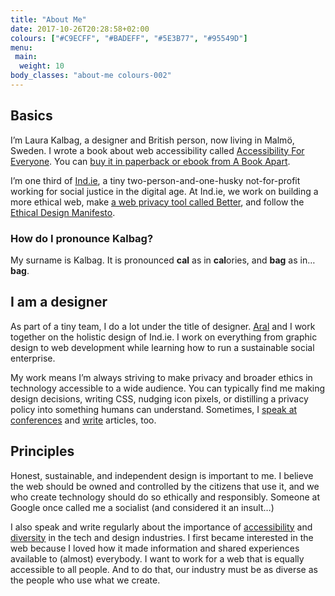 ```yaml
---
title: "About Me"
date: 2017-10-26T20:28:58+02:00
colours: ["#C9ECFF", "#BADEFF", "#5E3B77", "#95549D"]
menu:
 main:
  weight: 10
body_classes: "about-me colours-002"
---
```


## Basics

I’m Laura Kalbag, a designer and British person, now living in Malmö, Sweden. I wrote a book about web accessibility called [Accessibility For Everyone](https://abookapart.com/products/accessibility-for-everyone). You can [buy it in paperback or ebook from A Book Apart](https://abookapart.com/products/accessibility-for-everyone).

I’m one third of [Ind.ie](https://ind.ie), a tiny two-person-and-one-husky not-for-profit working for social justice in the digital age. At Ind.ie, we work on building a more ethical web, make [a web privacy tool called Better](https://better.fyi), and follow the [Ethical Design Manifesto](https://ind.ie/ethical-design).

### How do I pronounce Kalbag?

My surname is Kalbag. It is pronounced **cal** as in **cal**ories, and **bag** as in… **bag**.

## I am a designer

As part of a tiny team, I do a lot under the title of designer. [Aral](https://ar.al) and I work together on the holistic design of Ind.ie. I work on everything from graphic design to web development while learning how to run a sustainable social enterprise. 

My work means I’m always striving to make privacy and broader ethics in technology accessible to a wide audience. You can typically find me making design decisions, writing CSS, nudging icon pixels, or distilling a privacy policy into something humans can understand. Sometimes, I [speak at conferences](../speaking/index.html "Speaking") and [write](../tag/writing/index.html) articles, too.

## Principles

Honest, sustainable, and independent design is important to me. I believe the web should be owned and controlled by the citizens that use it, and we who create technology should do so ethically and responsibly. Someone at Google once called me a socialist (and considered it an insult…)

I also speak and write regularly about the importance of [accessibility](../tag/accessibility/index.html) and [diversity](https://ind.ie/summit/videos/laura-kalbag) in the tech and design industries. I first became interested in the web because I loved how it made information and shared experiences available to (almost) everybody. I want to work for a web that is equally accessible to all people. And to do that, our industry must be as diverse as the people who use what we create.